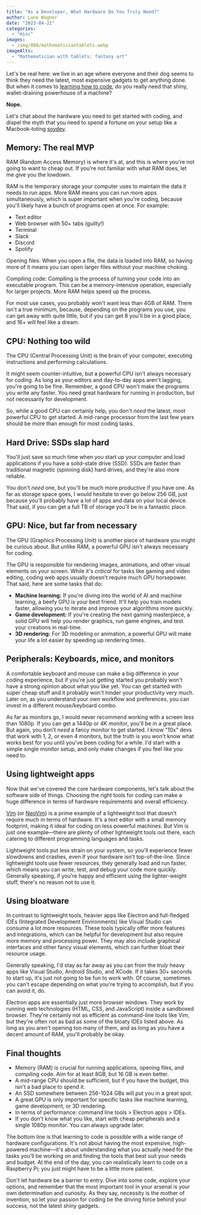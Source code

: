 ```yaml
---
title: "As a Developer, What Hardware Do You Truly Need?"
author: Lane Wagner
date: "2023-04-21"
categories: 
  - "misc"
images:
  - /img/800/mathematiciantablets.webp
imageAlts:
  - "Mathematician with tablets: fantasy art"
---
```


Let's be real here: we live in an age where everyone and their dog seems to think they need the latest, most expensive gadgets to get anything done. But when it comes to [learning how to code](https://boot.dev), do you really need that shiny, wallet-draining powerhouse of a machine?

**Nope.**

Let's chat about the hardware you need to get started with coding, and dispel the myth that you need to spend a fortune on your setup like a Macbook-toting [soydev](https://www.urbandictionary.com/define.php?term=Soydev).

## Memory: The real MVP

RAM (Random Access Memory) is where it's at, and this is where you're not going to want to cheap out. If you're not familiar with what RAM does, let me give you the lowdown.

RAM is the temporary storage your computer uses to maintain the data it needs to run apps. More RAM means you can run more apps simultaneously, which is super important when you're coding, because you'll likely have a bunch of programs open at once. For example:

* Text editor
* Web browser with 50+ tabs (guilty!)
* Terminal
* Slack
* Discord
* Spotify

Opening files: When you open a file, the data is loaded into RAM, so having more of it means you can open larger files without your machine choking.

Compiling code: Compiling is the process of turning your code into an executable program. This can be a memory-intensive operation, especially for larger projects. More RAM helps speed up the process.

For most use cases, you probably won't want less than 4GB of RAM. There isn't a true minimum, because, depending on the programs you use, you can get away with quite little, but if you can get 8 you'll be in a good place, and 16+ will feel like a dream.

## CPU: Nothing too wild

The CPU (Central Processing Unit) is the brain of your computer, executing instructions and performing calculations.

It might seem counter-intuitive, but a powerful CPU isn't always necessary for coding. As long as your editors and day-to-day apps aren't lagging, you're going to be fine. Remember, a good CPU won't make the programs you write any faster. You need great hardware for running in production, but not necessarily for development.

So, while a good CPU can certainly help, you don't *need* the latest, most powerful CPU to get started. A mid-range processor from the last few years should be more than enough for most coding tasks.

## Hard Drive: SSDs slap hard

You'll just save so much time when you start up your computer and load applications if you have a solid-state drive (SSD). SSDs are faster than traditional magnetic (spinning disk) hard drives, and they're also more reliable.

You don't *need* one, but you'll be much more productive if you have one. As far as storage space goes, I would hesitate to ever go below 256 GB, just because you'll probably have a lot of apps and data on your local device. That said, if you can get a full TB of storage you'll be in a fantastic place.

## GPU: Nice, but far from necessary

The GPU (Graphics Processing Unit) is another piece of hardware you might be curious about. But unlike RAM, a powerful GPU isn't always necessary for coding.

The GPU is responsible for rendering images, animations, and other visual elements on your screen. While it's *critical* for tasks like gaming and video editing, coding web apps usually doesn't require much GPU horsepower. That said, here are some tasks that do:

* **Machine learning:** If you're diving into the world of AI and machine learning, a beefy GPU is your best friend. It'll help you train models faster, allowing you to iterate and improve your algorithms more quickly.
* **Game development:** If you're creating the next gaming masterpiece, a solid GPU will help you render graphics, run game engines, and test your creations in real-time.
* **3D rendering:** For 3D modeling or animation, a powerful GPU will make your life a lot easier by speeding up rendering times.

## Peripherals: Keyboards, mice, and monitors

A comfortable keyboard and mouse can make a big difference in your coding experience, but if you're just getting started you probably won't have a strong opinion about what you like yet. You can get started with super cheap stuff and it probably won't hinder your productivity very much. Later on, as you understand your own workflow and preferences, you can invest in a different mouse/keyboard combo.

As far as monitors go, I would never recommend working with a screen less than 1080p. If you can get a 1440p or 4K monitor, you'll be in a great place. But again, you don't *need* a fancy monitor to get started. I know "10x" devs that work with 1, 2, or even 4 monitors, but the truth is you won't know what works best for you until you've been coding for a while. I'd start with a simple single monitor setup, and only make changes if you feel like you need to.

## Using lightweight apps

Now that we've covered the core hardware components, let's talk about the software side of things. Choosing the right tools for coding can make a huge difference in terms of hardware requirements and overall efficiency.

[Vim](https://www.vim.org/) (or [NeoVim](https://neovim.io/s)) is a prime example of a lightweight tool that doesn't require much in terms of hardware. It's a text editor with a small memory footprint, making it ideal for coding on less powerful machines. But Vim is just one example—there are plenty of other lightweight tools out there, each catering to different programming languages and tasks.

Lightweight tools put less strain on your system, so you'll experience fewer slowdowns and crashes, even if your hardware isn't top-of-the-line. Since lightweight tools use fewer resources, they generally load and run faster, which means you can write, test, and debug your code more quickly. Generally speaking, if you're happy and efficient using the lighter-weight stuff, there's no reason not to use it.

## Using bloatware

In contrast to lightweight tools, heavier apps like Electron and full-fledged IDEs (Integrated Development Environments) like Visual Studio can consume a *lot* more resources. These tools typically offer more features and integrations, which can be helpful for development but also require more memory and processing power. They may also include graphical interfaces and other fancy visual elements, which can further bloat their resource usage.

Generally speaking, I'd stay as far away as you can from the *truly* heavy apps like Visual Studio, Android Studio, and XCode. If it takes 30+ seconds to start up, it's just not going to be fun to work with. Of course, sometimes you can't escape depending on what you're trying to accomplish, but if you can avoid it, do.

Electron apps are essentially just more browser windows. They work by running web technologies (HTML, CSS, and JavaScript) inside a sandboxed browser. They're certainly not as efficient as command-line tools like Vim, but they're often not as bad as some of the bloaty IDEs listed above. As long as you aren't opening too many of them, and as long as you have a decent amount of RAM, you'll probably be okay.

## Final thoughts

* Memory (RAM) is crucial for running applications, opening files, and compiling code. Aim for at least 8GB, but 16
GB is even better.
* A mid-range CPU should be sufficient, but if you have the budget, this isn't a bad place to spend it.
* An SSD somewhere between 256-1024 GBs will put you in a great spot.
* A great GPU is only important for specific tasks like machine learning, game development, or 3D rendering.
* In terms of performance: command line tools > Electron apps > IDEs.
* If you don't know what you like, start with cheap peripherals and a single 1080p monitor. You can always upgrade later.

The bottom line is that learning to code is possible with a wide range of hardware configurations. It's not about having the most expensive, high-powered machine—it's about understanding what you actually need for the tasks you'll be working on and finding the tools that best suit your needs and budget. At the end of the day, you can realistically learn to code on a Raspberry Pi; you just might have to be a little more patient.

Don't let hardware be a barrier to entry. Dive into some code, explore your options, and remember that the most important tool in your arsenal is your own determination and curiosity. As they say, necessity is the mother of invention, so let your passion for coding be the driving force behind your success, not the latest shiny gadgets.

